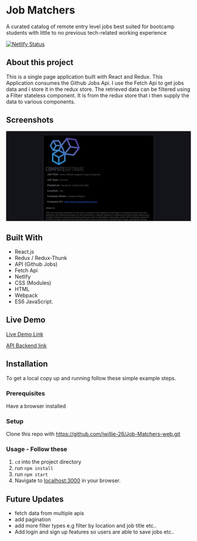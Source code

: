 # Job Matchers

A curated catalog of remote entry level jobs best suited for bootcamp students with little to no previous tech-related working experience

[![Netlify Status](https://api.netlify.com/api/v1/badges/558a8bdd-105f-4337-ae22-fb46ae334f0a/deploy-status)](https://app.netlify.com/sites/microverse-jobs/deploys)


## About this project
This is a single page application built with React and Redux. This Application consumes the Github Jobs Api. I use the Fetch Api to get jobs data and i store it in the redux store. The retrieved data can be filtered using a Filter stateless component. It is from the redux store that i then supply the data to various components. 

## Screenshots




![ScreenShot](./public/screen1.png)

## Built With

- React.js
- Redux / Redux-Thunk
- API (Github Jobs)
- Fetch Api
- Netlify
- CSS (Modules)
- HTML
- Webpack
- ES6 JavaScript.

## Live Demo

[Live Demo Link]()


[API Backend link](https://github.com/jwillie-26/Job-Matchers-Api)

## Installation

To get a local copy up and running follow these simple example steps.

### Prerequisites

Have a browser installed

### Setup

Clone this repo with https://github.com/jwillie-26/Job-Matchers-web.git

### Usage - Follow these

1. <code>cd</code> into the project directory
2. run <code>npm install</code>
3. run <code>npm start</code>
3. Navigate to [localhost:3000](http://localhost:3000) in your browser.


## Future Updates
- fetch data from multiple apis
- add pagination
- add more filter types e.g filter by location and job title etc..
- Add login and sign up features so users are able to save jobs
etc..

